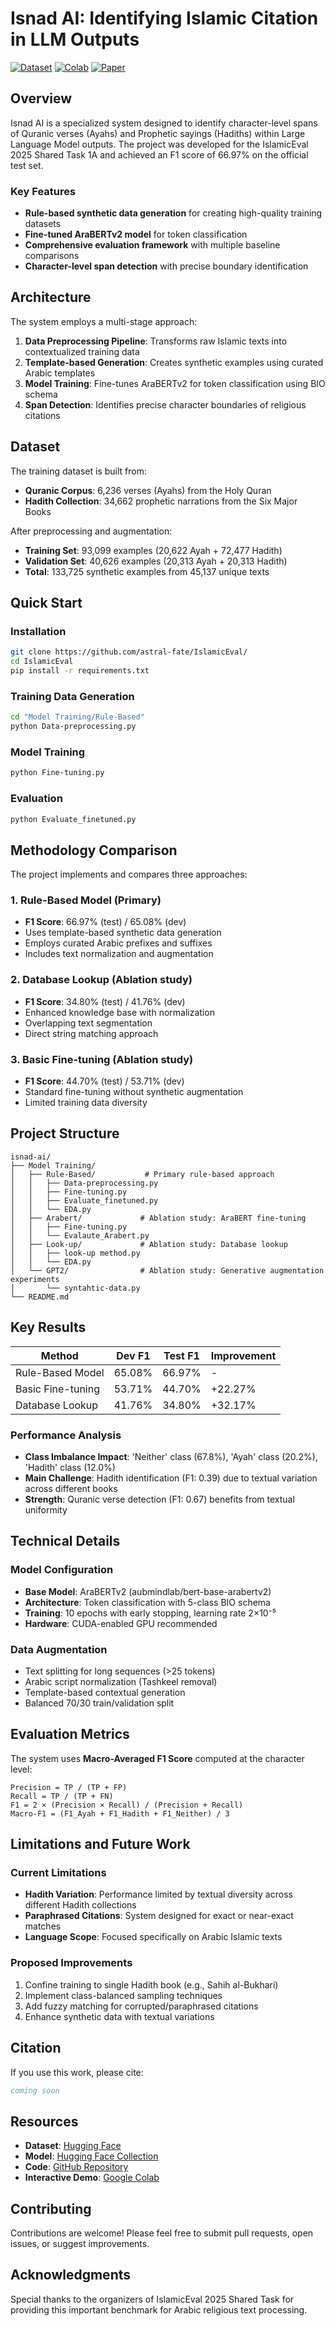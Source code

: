 # Isnad AI: Identifying Islamic Citation in LLM Outputs

[![Dataset](https://img.shields.io/badge/🤗%20Dataset-Hugging%20Face-blue)](https://huggingface.co/datasets/FatimahEmadEldin/Isnad-AI-Identifying-Islamic-Citation)
[![Colab](https://img.shields.io/badge/Open%20in-Google%20Colab-orange?logo=google-colab)](https://colab.research.google.com/drive/12uHze_8apJ41_oLe6QJbAjZLYqtp_g3q?usp=sharing)
[![Paper](https://img.shields.io/badge/📄%20Paper-arXiv-red)](https://arxiv.org/abs/your-paper-link)

## Overview

Isnad AI is a specialized system designed to identify character-level spans of Quranic verses (Ayahs) and Prophetic sayings (Hadiths) within Large Language Model outputs. The project was developed for the IslamicEval 2025 Shared Task 1A and achieved an F1 score of 66.97% on the official test set.

### Key Features

- **Rule-based synthetic data generation** for creating high-quality training datasets
- **Fine-tuned AraBERTv2 model** for token classification
- **Comprehensive evaluation framework** with multiple baseline comparisons
- **Character-level span detection** with precise boundary identification

## Architecture

The system employs a multi-stage approach:

1. **Data Preprocessing Pipeline**: Transforms raw Islamic texts into contextualized training data
2. **Template-based Generation**: Creates synthetic examples using curated Arabic templates
3. **Model Training**: Fine-tunes AraBERTv2 for token classification using BIO schema
4. **Span Detection**: Identifies precise character boundaries of religious citations

## Dataset

The training dataset is built from:
- **Quranic Corpus**: 6,236 verses (Ayahs) from the Holy Quran
- **Hadith Collection**: 34,662 prophetic narrations from the Six Major Books

After preprocessing and augmentation:
- **Training Set**: 93,099 examples (20,622 Ayah + 72,477 Hadith)
- **Validation Set**: 40,626 examples (20,313 Ayah + 20,313 Hadith)
- **Total**: 133,725 synthetic examples from 45,137 unique texts

## Quick Start

### Installation

```bash
git clone https://github.com/astral-fate/IslamicEval/
cd IslamicEval
pip install -r requirements.txt
```

### Training Data Generation

```bash
cd "Model Training/Rule-Based"
python Data-preprocessing.py
```

### Model Training

```bash
python Fine-tuning.py
```

### Evaluation

```bash
python Evaluate_finetuned.py
```

## Methodology Comparison

The project implements and compares three approaches:

### 1. Rule-Based Model (Primary)
- **F1 Score**: 66.97% (test) / 65.08% (dev)
- Uses template-based synthetic data generation
- Employs curated Arabic prefixes and suffixes
- Includes text normalization and augmentation

### 2. Database Lookup (Ablation study)
- **F1 Score**: 34.80% (test) / 41.76% (dev)
- Enhanced knowledge base with normalization
- Overlapping text segmentation
- Direct string matching approach

### 3. Basic Fine-tuning (Ablation study)
- **F1 Score**: 44.70% (test) / 53.71% (dev)
- Standard fine-tuning without synthetic augmentation
- Limited training data diversity

## Project Structure

```
isnad-ai/
├── Model Training/
│   ├── Rule-Based/           # Primary rule-based approach
│   │   ├── Data-preprocessing.py
│   │   ├── Fine-tuning.py
│   │   ├── Evaluate_finetuned.py
│   │   └── EDA.py
│   ├── Arabert/             # Ablation study: AraBERT fine-tuning
│   │   ├── Fine-tuning.py
│   │   └── Evalaute_Arabert.py
│   ├── Look-up/             # Ablation study: Database lookup
│   │   ├── look-up method.py
│   │   └── EDA.py
│   └── GPT2/                # Ablation study: Generative augmentation experiments
│       └── syntahtic-data.py
└── README.md
```

## Key Results

| Method | Dev F1 | Test F1 | Improvement |
|--------|--------|---------|-------------|
| Rule-Based Model | 65.08% | 66.97% | - |
| Basic Fine-tuning | 53.71% | 44.70% | +22.27% |
| Database Lookup | 41.76% | 34.80% | +32.17% |

### Performance Analysis

- **Class Imbalance Impact**: 'Neither' class (67.8%), 'Ayah' class (20.2%), 'Hadith' class (12.0%)
- **Main Challenge**: Hadith identification (F1: 0.39) due to textual variation across different books
- **Strength**: Quranic verse detection (F1: 0.67) benefits from textual uniformity

## Technical Details

### Model Configuration
- **Base Model**: AraBERTv2 (aubmindlab/bert-base-arabertv2)
- **Architecture**: Token classification with 5-class BIO schema
- **Training**: 10 epochs with early stopping, learning rate 2×10⁻⁵
- **Hardware**: CUDA-enabled GPU recommended

### Data Augmentation
- Text splitting for long sequences (>25 tokens)
- Arabic script normalization (Tashkeel removal)
- Template-based contextual generation
- Balanced 70/30 train/validation split

## Evaluation Metrics

The system uses **Macro-Averaged F1 Score** computed at the character level:

```
Precision = TP / (TP + FP)
Recall = TP / (TP + FN)
F1 = 2 × (Precision × Recall) / (Precision + Recall)
Macro-F1 = (F1_Ayah + F1_Hadith + F1_Neither) / 3
```

## Limitations and Future Work

### Current Limitations
- **Hadith Variation**: Performance limited by textual diversity across different Hadith collections
- **Paraphrased Citations**: System designed for exact or near-exact matches
- **Language Scope**: Focused specifically on Arabic Islamic texts

### Proposed Improvements
1. Confine training to single Hadith book (e.g., Sahih al-Bukhari)
2. Implement class-balanced sampling techniques
3. Add fuzzy matching for corrupted/paraphrased citations
4. Enhance synthetic data with textual variations

## Citation

If you use this work, please cite:

```bibtex
coming soon
```

## Resources

- **Dataset**: [Hugging Face](https://huggingface.co/datasets/FatimahEmadEldin/Isnad-AI-Identifying-Islamic-Citation)
- **Model**: [Hugging Face Collection](https://huggingface.co/collections/FatimahEmadEldin/isnad-ai-at-islamiceval-68a64677910651f034b9cdf4)
- **Code**: [GitHub Repository](https://github.com/astral-fate/IslamicEval)
- **Interactive Demo**: [Google Colab](https://colab.research.google.com/drive/12uHze_8apJ41_oLe6QJbAjZLYqtp_g3q?usp=sharing)

## Contributing

Contributions are welcome! Please feel free to submit pull requests, open issues, or suggest improvements.

 

## Acknowledgments

Special thanks to the organizers of IslamicEval 2025 Shared Task for providing this important benchmark for Arabic religious text processing.
